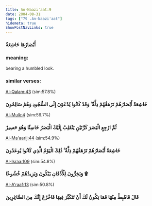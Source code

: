 ```yaml
---
title: An-Naazi'aat:9
date: 2004-08-31
tags: ["79 .An-Naazi'aat"]
hidemeta: true 
ShowPostNavLinks: true 
---
```

### أَبْصَارُهَا خَاشِعَةٌ
### meaning: 
bearing a humbled look.
### similar verses: 

[Al-Qalam:43](/68/43) (sim:57.8%)

### خَاشِعَةً أَبْصَارُهُمْ تَرْهَقُهُمْ ذِلَّةٌ ۖ وَقَدْ كَانُوا يُدْعَوْنَ إِلَى السُّجُودِ وَهُمْ سَالِمُونَ

[Al-Mulk:4](/67/4) (sim:56.7%)

### ثُمَّ ارْجِعِ الْبَصَرَ كَرَّتَيْنِ يَنْقَلِبْ إِلَيْكَ الْبَصَرُ خَاسِئًا وَهُوَ حَسِيرٌ

[Al-Ma'aarij:44](/70/44) (sim:54.9%)

### خَاشِعَةً أَبْصَارُهُمْ تَرْهَقُهُمْ ذِلَّةٌ ۚ ذَٰلِكَ الْيَوْمُ الَّذِي كَانُوا يُوعَدُونَ

[Al-Israa:109](/17/109) (sim:54.8%)

### وَيَخِرُّونَ لِلْأَذْقَانِ يَبْكُونَ وَيَزِيدُهُمْ خُشُوعًا ۩

[Al-A'raaf:13](/7/13) (sim:50.8%)

### قَالَ فَاهْبِطْ مِنْهَا فَمَا يَكُونُ لَكَ أَنْ تَتَكَبَّرَ فِيهَا فَاخْرُجْ إِنَّكَ مِنَ الصَّاغِرِينَ
